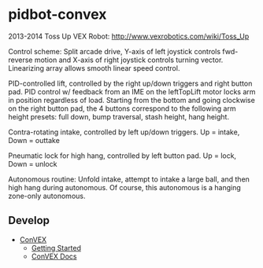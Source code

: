 pidbot-convex
=============

2013-2014 Toss Up VEX Robot: http://www.vexrobotics.com/wiki/Toss_Up

Control scheme:
Split arcade drive, Y-axis of left joystick controls fwd-reverse motion and X-axis of right joystick controls turning vector. Linearizing array allows smooth linear speed control.

PID-controlled lift, controlled by the right up/down triggers and right button pad. PID control w/ feedback from an IME on the leftTopLift motor locks arm in position regardless of load. Starting from the bottom and going clockwise on the right button pad, the 4 buttons correspond to the following arm height presets: full down, bump traversal, stash height, hang height.

Contra-rotating intake, controlled by left up/down triggers. Up = intake, Down = outtake

Pneumatic lock for high hang, controlled by left button pad. Up = lock, Down = unlock

Autonomous routine:
Unfold intake, attempt to intake a large ball, and then high hang during autonomous. Of course, this autonomous is a hanging zone-only autonomous.

Develop
-------
* [ConVEX](http://jpearman.github.io/convex/)
  * [Getting Started](http://jpearman.github.io/convex/doxygen/html/getstarted.html)
  * [ConVEX Docs](http://jpearman.github.io/convex/doxygen/html/index.html)
